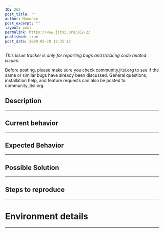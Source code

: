 ```yaml
---
ID: 262
post_title: ""
author: Maxence
post_excerpt: ""
layout: post
permalink: https://www.jitsi.pro/262-2/
published: true
post_date: 2020-05-28 12:35:13
---
```

*This Issue tracker is only for reporting bugs and tracking code related issues.*

Before posting, please make sure you check community.jitsi.org to see if the same or similar bugs have already been discussed. General questions, installation help, and feature requests can also be posted to community.jitsi.org.

## Description
---

## Current behavior
---

## Expected Behavior
---

## Possible Solution
---

## Steps to reproduce
---

# Environment details
---